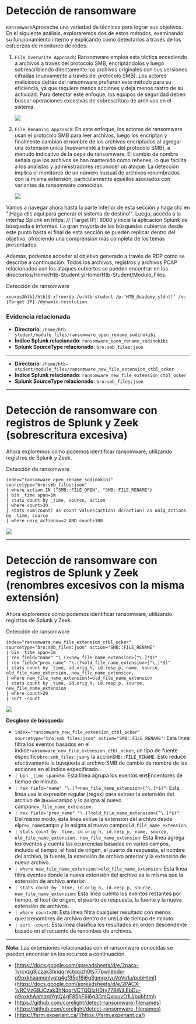 # Detección de ransomware

`Ransomware`Aproveche una variedad de técnicas para lograr sus objetivos. En el siguiente análisis, exploraremos dos de estos métodos, examinando su funcionamiento interno y explicando cómo detectarlos a través de los esfuerzos de monitoreo de redes.

1. `File Overwrite Approach`: Ransomware emplea esta táctica accediendo a archivos a través del protocolo SMB, encriptándolos y luego sobrescribiendo directamente los archivos originales con sus versiones cifradas (nuevamente a través del protocolo SMB). Los actores maliciosos detrás del ransomware prefieren este método para su eficiencia, ya que requiere menos acciones y deja menos rastro de su actividad. Para detectar este enfoque, los equipos de seguridad deben buscar operaciones excesivas de sobrescritura de archivos en el sistema.
    
    ![](https://academy.hackthebox.com/storage/modules/233/121.png)
    
2. `File Renaming Approach`: En este enfoque, los actores de ransomware usan el protocolo SMB para leer archivos, luego los encriptan y finalmente cambian el nombre de los archivos encriptados al agregar una extensión única (nuevamente a través del protocolo SMB), a menudo indicativo de la cepa de ransomware. El cambio de nombre señala que los archivos se han mantenido como rehenes, lo que facilita a los analistas y administradores reconocer un ataque. La detección implica el monitoreo de un número inusual de archivos renombrados con la misma extensión, particularmente aquellos asociados con variantes de ransomware conocidas.
    
    ![](https://academy.hackthebox.com/storage/modules/233/122.png)
    

Vamos a navegar ahora hasta la parte inferior de esta sección y haga clic en "¡Haga clic aquí para generar el sistema de destino!". Luego, acceda a la interfaz Splunk en https: // [Target IP]: 8000 y inicie la aplicación Splunk de búsqueda e informes. La gran mayoría de las búsquedas cubiertas desde este punto hasta el final de esta sección se pueden replicar dentro del objetivo, ofreciendo una comprensión más completa de los temas presentados.

Además, podemos acceder al objetivo generado a través de RDP como se describe a continuación. Todos los archivos, registros y archivos PCAP relacionados con los ataques cubiertos se pueden encontrar en los directorios/Home/Htb-Student y/Home/Htb-Student/Module_Files.

Detección de ransomware

```
xnoxos@htb[/htb]$ xfreerdp /u:htb-student /p:'HTB_@cademy_stdnt!' /v:[Target IP] /dynamic-resolution
```

### **Evidencia relacionada**

- **Directorio**: `/home/htb-student/module_files/ransomware_open_rename_sodinokibi`
- **Índice Splunk relacionado**: `ransomware_open_rename_sodinokibi`
- **Splunk SourceType relacionado**: `bro:smb_files:json`

---

- **Directorio**: `/home/htb-student/module_files/ransomware_new_file_extension_ctbl_ocker`
- **Índice Splunk relacionado**: `ransomware_new_file_extension_ctbl_ocker`
- **Splunk SourceType relacionado**: `bro:smb_files:json`

---

# **Detección de ransomware con registros de Splunk y Zeek (sobrescritura excesiva)**

Ahora exploremos cómo podemos identificar ransomware, utilizando registros de Splunk y Zeek.

Detección de ransomware

```
index="ransomware_open_rename_sodinokibi" sourcetype="bro:smb_files:json"
| where action IN ("SMB::FILE_OPEN", "SMB::FILE_RENAME")
| bin _time span=5m
| stats count by _time, source, action
| where count>30
| stats sum(count) as count values(action) dc(action) as uniq_actions by _time, source
| where uniq_actions==2 AND count>100

```

![](https://academy.hackthebox.com/storage/modules/233/123.png)

---

# **Detección de ransomware con registros de Splunk y Zeek (renombres excesivos con la misma extensión)**

Ahora exploremos cómo podemos identificar ransomware, utilizando registros de Splunk y Zeek.

Detección de ransomware

```
index="ransomware_new_file_extension_ctbl_ocker" sourcetype="bro:smb_files:json" action="SMB::FILE_RENAME"
| bin _time span=5m
| rex field="name" "\.(?<new_file_name_extension>[^\.]*$)"
| rex field="prev_name" "\.(?<old_file_name_extension>[^\.]*$)"
| stats count by _time, id.orig_h, id.resp_p, name, source, old_file_name_extension, new_file_name_extension,
| where new_file_name_extension!=old_file_name_extension
| stats count by _time, id.orig_h, id.resp_p, source, new_file_name_extension
| where count>20
| sort -count

```

![](https://academy.hackthebox.com/storage/modules/233/124.png)

**Desglose de búsqueda**:

- `index="ransomware_new_file_extension_ctbl_ocker" sourcetype="bro:smb_files:json" action="SMB::FILE_RENAME"`: Esta línea filtra los eventos basados en el índice`ransomware_new_file_extension_ctbl_ocker`, un tipo de fuente específico`bro:smb_files:json`y la acción`SMB::FILE_RENAME`. Esto reduce efectivamente la búsqueda al archivo SMB de cambio de nombre de las acciones en el índice especificado.
- `| bin _time span=5m`: Esta línea agrupa los eventos en`5`Encentores de tiempo de minuto.
- `| rex field="name" "\.(?<new_file_name_extension>[^\.]*$)"`: Esta línea usa la expresión regular (regex) para extraer la extensión del archivo de la`name`campo y lo asigna al nuevo campo`new_file_name_extension`.
- `| rex field="prev_name" "\.(?<old_file_name_extension>[^\.]*$)"`: Del mismo modo, esta línea extrae la extensión del archivo desde el`prev_name`campo y lo asigna al nuevo campo`old_file_name_extension`.
- `| stats count by _time, id.orig_h, id.resp_p, name, source, old_file_name_extension, new_file_name_extension`: Esta línea agrega los eventos y cuenta las ocurrencias basadas en varios campos, incluido el tiempo, el host de origen, el puerto de respuesta, el nombre del archivo, la fuente, la extensión de archivo anterior y la extensión de nuevo archivo.
- `| where new_file_name_extension!=old_file_name_extension`: Esta línea filtra eventos donde la nueva extensión del archivo es la misma que la extensión de archivo anterior.
- `| stats count by _time, id.orig_h, id.resp_p, source, new_file_name_extension`: Esta línea cuenta los eventos restantes por tiempo, el host de origen, el puerto de respuesta, la fuente y la nueva extensión de archivos.
- `| where count>20`: Esta línea filtra cualquier resultado con menos que`21`renombres de archivo dentro de un`5`La de tiempo de minuto.
- `| sort -count`: Esta línea clasifica los resultados en orden descendente basado en el recuento de renombes de archivos.

---

**Nota**: Las extensiones relacionadas con el ransomware conocidas se pueden encontrar en los recursos a continuación.

- [https://docs.google.com/spreadsheets/d/e/2pacx-1vrcvzg9jczak3hnqqrvctqqizh0ty77bwilebdu-q9oxkhaamqnlygtq4gf85pf6j6g3gmqxivuVoVo1u/pubHtml](https://docs.google.com/spreadsheets/d/e/2PACX-1vRCVzG9JCzak3hNqqrVCTQQIzH0ty77BWiLEbDu-q9oxkhAamqnlYgtQ4gF85pF6j6g3GmQxivuvO1U/pubhtml)
- [https://github.com/corelight/detect-ransomware-filenames](https://github.com/corelight/detect-ransomware-filenames)
- [https://fsrm.experiant.ca/](https://fsrm.experiant.ca/)
